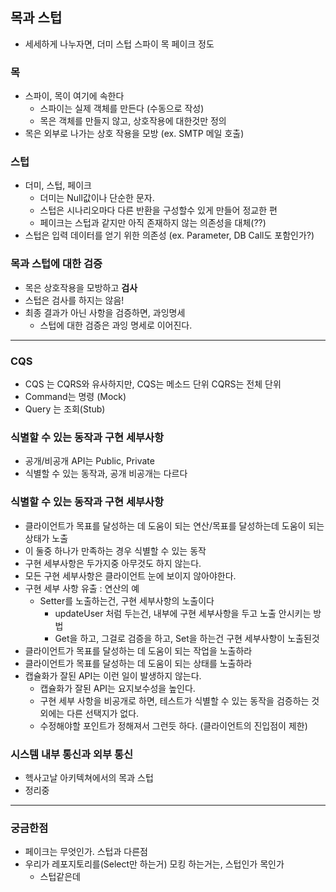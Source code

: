 ## 목과 스텁
 - 세세하게 나누자면, 더미 스텁 스파이 목 페이크 정도

### 목
 - 스파이, 목이 여기에 속한다
   - 스파이는 실제 객체를 만든다 (수동으로 작성)
   - 목은 객체를 만들지 않고, 상호작용에 대한것만 정의
 - 목은 외부로 나가는 상호 작용을 모방 (ex. SMTP 메일 호출)

### 스텁
 - 더미, 스텁, 페이크
   - 더미는 Null값이나 단순한 문자.
   - 스텁은 시나리오마다 다른 반환을 구성할수 있게 만들어 정교한 편
   - 페이크는 스텁과 같지만 아직 존재하지 않는 의존성을 대체(??)
 - 스텁은 입력 데이터를 얻기 위한 의존성 (ex. Parameter, DB Call도 포함인가?)


### 목과 스텁에 대한 검증
 - 목은 상호작용을 모방하고 <b>검사</B>
 - 스텁은 검사를 하지는 않음!
 - 최종 결과가 아닌 사항을 검증하면, 과잉명세
   - 스텁에 대한 검증은 과잉 명세로 이어진다.
---

### CQS
 - CQS 는 CQRS와 유사하지만, CQS는 메소드 단위 CQRS는 전체 단위
 - Command는 명령 (Mock)
 - Query 는 조회(Stub)

### 식별할 수 있는 동작과 구현 세부사항
 - 공개/비공개 API는 Public, Private
 - 식별할 수 있는 동작과, 공개 비공개는 다르다

### 식별할 수 있는 동작과 구현 세부사항
 - 클라이언트가 목표를 달성하는 데 도움이 되는 연산/목표를 달성하는데 도움이 되는 상태가 노출
 - 이 둘중 하나가 만족하는 경우 식별할 수 있는 동작 
 - 구현 세부사항은 두가지중 아무것도 하지 않는다.
 - 모든 구현 세부사항은 클라이언트 눈에 보이지 않아야한다.
 - 구현 세부 사항 유출 : 연산의 예
   - Setter를 노출하는건, 구현 세부사항의 노출이다
     - updateUser 처럼 두는건, 내부에 구현 세부사항을 두고 노출 안시키는 방법
     - Get을 하고, 그걸로 검증을 하고, Set을 하는건 구현 세부사항이 노출된것
 - 클라이언트가 목표를 달성하는 데 도움이 되는 작업을 노출하라
 - 클라이언트가 목표를 달성하는 데 도움이 되는 상태를 노출하라
 - 캡슐화가 잘된 API는 이런 일이 발생하지 않는다.
   - 캡슐화가 잘된 API는 요지보수성을 높인다.
   - 구현 세부 사항을 비공개로 하면, 테스트가 식별할 수 있는 동작을 검증하는 것 외에는 다른 선택지가 없다.
   - 수정해야할 포인트가 정해져서 그런듯 하다. (클라이언트의 진입점이 제한)

### 시스템 내부 통신과 외부 통신
 - 헥사고날 아키텍쳐에서의 목과 스텁
 - 정리중

---
### 궁금한점
 - 페이크는 무엇인가. 스텁과 다른점
 - 우리가 레포지토리를(Select만 하는거) 모킹 하는거는, 스텁인가 목인가
   - 스텁같은데